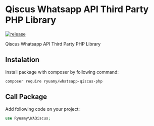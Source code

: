 # Qiscus Whatsapp API Third Party PHP Library

[![release](https://img.shields.io/github/v/release/ryuamy/whatsapp-qiscus-php?color=orange&include_prereleases)](https://packagist.org/packages/ryuamy/whatsapp-qiscus-php)

Qiscus Whatsapp API Third Party PHP Library



## Instalation
Install package with composer by following command:
```
composer require ryuamy/whatsapp-qiscus-php
```


## Call Package
Add following code on your project:
```php
use Ryuamy\WAQiscus;
```
